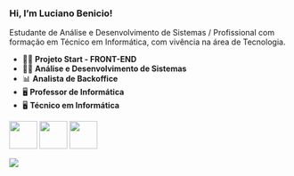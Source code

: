 ### Hi, I’m Luciano Benicio!
Estudante de Análise e Desenvolvimento de Sistemas / Profissional com formação em Técnico em Informática, com vivência na área de Tecnologia.

- 👨‍💻 **Projeto Start - FRONT-END** 
- 👨‍💻 **Análise e Desenvolvimento de Sistemas** 
- 📊 **Analista de Backoffice**
- 🖥 **Professor de Informática**
- 🖥 **Técnico em Informática**

<div display="inline">
<img widhth="50" height="50"  src="https://cdn.jsdelivr.net/gh/devicons/devicon/icons/html5/html5-original-wordmark.svg" />
<img widhth="50" height="50"  src="https://cdn.jsdelivr.net/gh/devicons/devicon/icons/css3/css3-original-wordmark.svg" />
<img widhth="50" height="50" src="https://cdn.jsdelivr.net/gh/devicons/devicon/icons/javascript/javascript-original.svg"/>
</div>

<a href="https://www.linkedin.com/in/luciano-benicioo/"> <img src="https://img.shields.io/badge/linkedin-%230077B5.svg?style=for-the-badge&logo=linkedin&logoColor=white"/>
           
          

          
          
          

<!---
Lucianobe/Lucianobe is a ✨ special ✨ repository because its `README.md` (this file) appears on your GitHub profile.
You can click the Preview link to take a look at your changes.
--->
